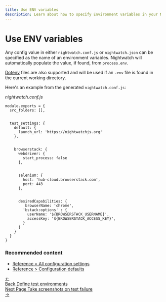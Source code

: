 ```yaml
---
title: Use ENV variables
description: Learn about how to specify Environment variables in your Nightwatch config file.
---
```


<div class="page-header"><h1>Use ENV variables</h1></div>

Any config value in either `nightwatch.conf.js` or `nightwatch.json` can be specified as the name of an environment variables. Nightwatch will automatically populate the value, if found, from `process.env`.

[Dotenv](https://www.npmjs.com/package/dotenv) files are also supported and will be used if an `.env` file is found in the current working directory.

Here's an example from the generated `nightwatch.conf.js`:

<div class="sample-test"><i>nightwatch.conf.js</i>
<pre class="line-numbers" data-language="javascript"><code class="language-javascript">module.exports = {
  src_folders: [],
  <br>
  test_settings: {
    default: {
      launch_url: 'https://nightwatchjs.org'
    },
    <br>
    browserstack: {
      webdriver: {
        start_process: false
      },
      <br>
      selenium: {
        host: 'hub-cloud.browserstack.com',
        port: 443
      },
      <br>
      desiredCapabilities: {
         browserName: 'chrome',
        'bstack:options' : {
          userName: '${BROWSERSTACK_USERNAME}',
          accessKey: '${BROWSERSTACK_ACCESS_KEY}',
        }
      }
    }
  }
}</code></pre></div>



### Recommended content
- [Reference > All configuration settings](https://nightwatchjs.org/guide/reference/settings.html)
- [Reference > Configuration defaults](https://nightwatchjs.org/guide/reference/defaults.html)

<div class="doc-pagination pt-40">
  <div class="previous">
    <a href="https://nightwatchjs.org/guide/configuration/define-test-environments.html">
      <span>←</span>
        <div class="d-flex flex-column">
          <span class="smallT">Back</span>
          <span class="bigT">Define test environments</span>
        </div>
    </a>
  </div>
  <div class="next">
    <a href="https://nightwatchjs.org/guide/configuration/taking-screenshots-on-fail.html">
        <div class="d-flex flex-column">
          <span class="smallT">Next Page</span>
          <span class="bigT">Take screenshots on test failure</span>
        </div>
        <span>→</span>
    </a>
  </div>
</div>